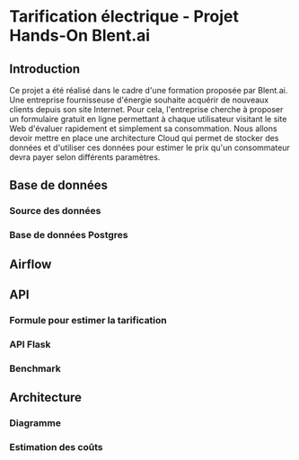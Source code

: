 # Tarification électrique - Projet Hands-On Blent.ai

## Introduction
Ce projet a été réalisé dans le cadre d'une formation proposée par Blent.ai. Une entreprise fournisseuse d'énergie souhaite acquérir de nouveaux clients depuis son site Internet. Pour cela, l'entreprise cherche à proposer un formulaire gratuit en ligne permettant à chaque utilisateur visitant le site Web d'évaluer rapidement et simplement sa consommation. Nous allons devoir mettre en place une architecture Cloud qui permet de stocker des données et d'utiliser ces données pour estimer le prix qu'un consommateur devra payer selon différents paramètres.

## Base de données

### Source des données

### Base de données Postgres


## Airflow


## API

### Formule pour estimer la tarification

### API Flask

### Benchmark


## Architecture

### Diagramme

### Estimation des coûts
